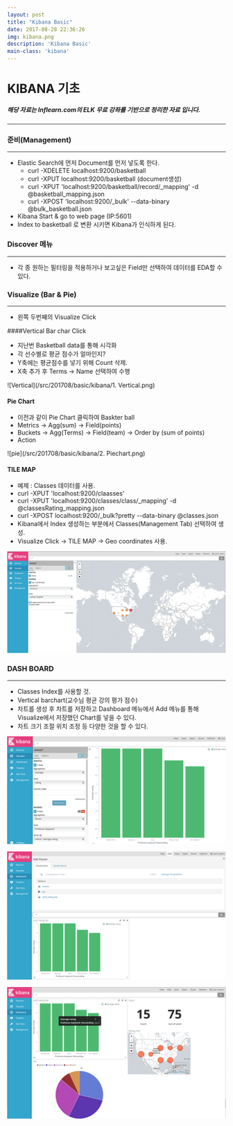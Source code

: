 ```yaml
---
layout: post
title: "Kibana Basic"
date: 2017-08-28 22:36:26
img: kibana.png
description: 'Kibana Basic'
main-class: 'kibana'
---
```


# KIBANA 기초 

##### 해당 자료는 Inflearn.com의 ELK 무료 강좌를 기반으로 정리한 자료 입니다.
----------

### 준비(Management)

----

- Elastic Search에 먼저 Document를 먼저 넣도록 한다.
  - curl -XDELETE localhost:9200/basketball
  - curl -XPUT localhost:9200/basketball (document생성)
  - curl -XPUT 'localhost:9200/basketball/record/_mapping' -d @basketball_mapping.json
  - curl -XPOST 'localhost:9200/_bulk' --data-binary @bulk_basketball.json
- Kibana Start & go to web page (IP:5601)
- Index to basketball 로 변환 시키면 Kibana가 인식하게 된다.



### Discover 메뉴

------

- 각 종 원하는 필터링을 적용하거나 보고싶은 Field만 선택하여 데이터를 EDA할 수 있다.

### Visualize (Bar & Pie)

-------

- 왼쪽 두번째의 Visualize Click 

####Vertical Bar char Click

- 지난번 Basketball data를 통해 시각화
- 각 선수별로 평균 점수가 얼마인지?
- Y축에는 평균점수를 넣기 위해 Count 삭제.
- X축 추가 후 Terms -> Name 선택하여 수행

![Vertical](/src/201708/basic/kibana/1. Vertical.png)

#### Pie Chart

- 이전과 같이 Pie Chart 클릭하여 Baskter ball
- Metrics -> Agg(sum) -> Field(points) 
- Buckets -> Agg(Terms) -> Field(team) -> Order by (sum of points)
- Action

![pie](/src/201708/basic/kibana/2. Piechart.png)

#### TILE MAP

- 예제 : Classes 데이터를 사용.
- curl -XPUT 'localhost:9200/claasses'
- curl -XPUT 'localhost:9200/classes/class/_mapping' -d @classesRating_mapping.json
- curl -XPOST localhost:9200/_bulk?pretty --data-binary @classes.json
- Kibana에서 Index 생성하는 부분에서 Classes(Management Tab) 선택하여 생성.
- Visualize Click -> TILE MAP -> Geo coordinates 사용.

![tile](/src/201708/basic/kibana/3.TILEMAP.png)

### DASH BOARD

-------------

- Classes Index를 사용할 것.
- Vertical barchart(교수님 평균 강의 평가 점수)
- 차트를 생성 후 차트를 저장하고 Dashboard 메뉴에서 Add 메뉴를 통해 Visualize에서 저장했던 Chart를 넣을 수 있다. 
- 차트 크기 조절 위치 조정 등 다양한 것을 할 수 있다.

![dash1](/src/201708/basic/kibana/4.dashboard.png)

![dash2](/src/201708/basic/kibana/5.dashboard.png)

![dash3](/src/201708/basic/kibana/6.dashboard.png)